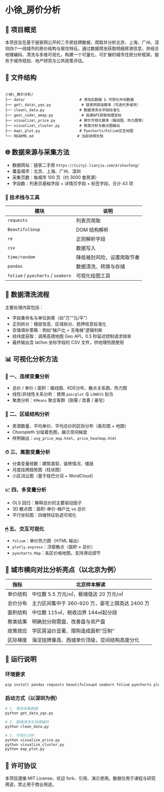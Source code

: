 
# 小徐_房价分析

## 📌 项目概览

本项目旨在基于链家网公开的二手房挂牌数据，爬取并分析北京、上海、广州、深圳四个一线城市的房价结构与居住特征。通过数据爬虫获取明细房源信息，并结合地理编码、清洗与多维可视化，构建一个可量化、可扩展的城市住房分析框架，服务于城市规划、地产研究与公共政策评估。


## 📁 文件结构

```

小徐\_房价分析/
├── data/                         # 清洗后数据 & 可视化中间数据
├── get\_data\_yqx.py              # 链家网爬虫脚本（可迭代多城市）
├── clean\_data.py                # 数据清洗与字段标准化
├── geo\_code\_amap.py             # 高德API获取地理坐标
├── visualize\_price.py           # 房价可视化脚本（箱线图、热力图等）
├── visualize\_cluster.py         # 聚类分析与散点图输出
├── map\_plot.py                  # Pyecharts/Folium交互地图
└── README.md                    # 当前说明文档
```

## 🌐 数据来源与采集方法

- 数据网站：链家二手房 `https://{city}.lianjia.com/ershoufang/`
- 覆盖城市：北京、上海、广州、深圳
- 采集页数：每城市 100 页（约 3000 套房源）
- 字段数：列表页基础字段 + 详情页字段 + 标签字段，合计 43 项

### 🔧 技术栈与工具

| 模块           | 说明                                |
|----------------|-------------------------------------|
| `requests`     | 列表页爬取                          |
| `BeautifulSoup`| DOM 结构解析                        |
| `re`           | 正则解析字段                        |
| `csv`          | 数据写入                            |
| `time/random`  | 降低被封风险，设置爬取节奏          |
| `pandas`       | 数据清洗、转换与存储                |
| `folium` / `pyecharts` / `seaborn` | 可视化绘图工具 |


## 🧼 数据清洗流程

主要处理内容包括：

- 字段重命名与单位剥离（如“万”“元/平”）
- 正则拆分：楼层信息、区域拆分、抵押信息标准化
- 空值填补策略：例如“梯户比 = 无电梯”逻辑判断
- 经纬度获取：调用高德地图 Geo API，0.5 秒延迟控制请求频率
- 最终输出含 lat/lon 坐标字段的 CSV 文件，供地理热图使用


## 📊 可视化分析方法

### 🎯 一、连续变量分析
- 总价 / 单价 / 面积：箱线图、KDE分布、散点关系图、热力图
- 线性/非线性关系分析：使用 `pairplot` 与 `LOWESS` 拟合
- 聚类分析：`KMeans` 聚合客群（刚需 / 改善 / 豪宅）

### 📍 二、区级结构分析
- 房源数量、平均单价、平均总价的区际分布（条形图 + 地图）
- Choropleth 分级着色图，展示空间梯度
- 样例输出：`avg_price_map.html`、`price_heatmap.html`

### ⏱ 三、离散变量分析
- 分类变量频数：建筑类型、装修情况、楼层
- 月度挂牌趋势图（柱状图）
- 小区词云图（基于结巴分词 + WordCloud）

### 📈 四、多变量分析
- OLS 回归：解释总价的主要驱动因子
- 3D 散点图：面积-单价-梯户比 vs 总价
- 平行坐标图：四维特征轨迹可视化

### 🖱 五、交互可视化
- `folium`：单价热力图（HTML 输出）
- `plotly.express`：浮窗散点（面积 × 总价）
- `pyecharts.Map`：各区价格地图，支持滑动调节

## 🔁 城市横向对比分析亮点（以北京为例）

| 指标       | 北京样本解读 |
|------------|--------------|
| 单价结构   | 中位数 5.5 万元/㎡，极端值达 20 万元/㎡ |
| 总价分布   | 主力区间集中于 360–920 万，豪宅上限高达 2400 万 |
| 面积结构   | 中位数 115㎡，税收边界 144㎡起分段 |
| 聚类结果   | 明确划分刚需盘、改善盘与资产盘 |
| 政策效应   | 学区房溢价显著、限购造成面积“压制” |
| 区际梯度   | 海淀挂牌量高、西城单价顶级，空间结构高度分化 |

## 📝 运行说明

### 环境要求

```bash
pip install pandas requests beautifulsoup4 seaborn folium pyecharts plotly wordcloud
````

### 启动方式（以深圳为例）

```bash
# 1. 爬虫采集数据
python get_data_yqx.py

# 2. 数据清洗与地理编码
python clean_data.py

# 3. 可视化分析
python visualize_price.py
python visualize_cluster.py
python map_plot.py
```

## 📘 许可协议

本项目遵循 MIT License，欢迎 fork、引用、演示使用。数据仅用于课程与研究用途，禁止用于商业用途。



